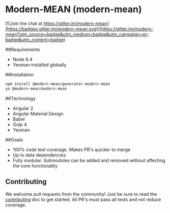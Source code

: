 # Modern-MEAN (modern-mean)

[![Join the chat at https://gitter.im/modern-mean](https://badges.gitter.im/modern-mean.svg)](https://gitter.im/modern-mean?utm_source=badge&utm_medium=badge&utm_campaign=pr-badge&utm_content=badge)

##Requirements
* Node 6.4
* Yeoman installed globally

##Installation
```sh
npm install @modern-mean/generator-modern-mean
yo @modern-mean/modern-mean
```

##Technology
* Angular 2
* Angular Material Design
* Babel
* Gulp 4
* Yeoman

##Goals
* 100% code test coverage.  Makes PR's quicker to merge
* Up to date dependencies
* Fully modular.  Submodules can be added and removed without affecting the core functionality


## Contributing
We welcome pull requests from the community! Just be sure to read the [contributing](https://github.com/modern-mean/modern-mean/docs/CONTRIBUTING.md) doc to get started.  All PR's must pass all tests and not reduce coverage.
